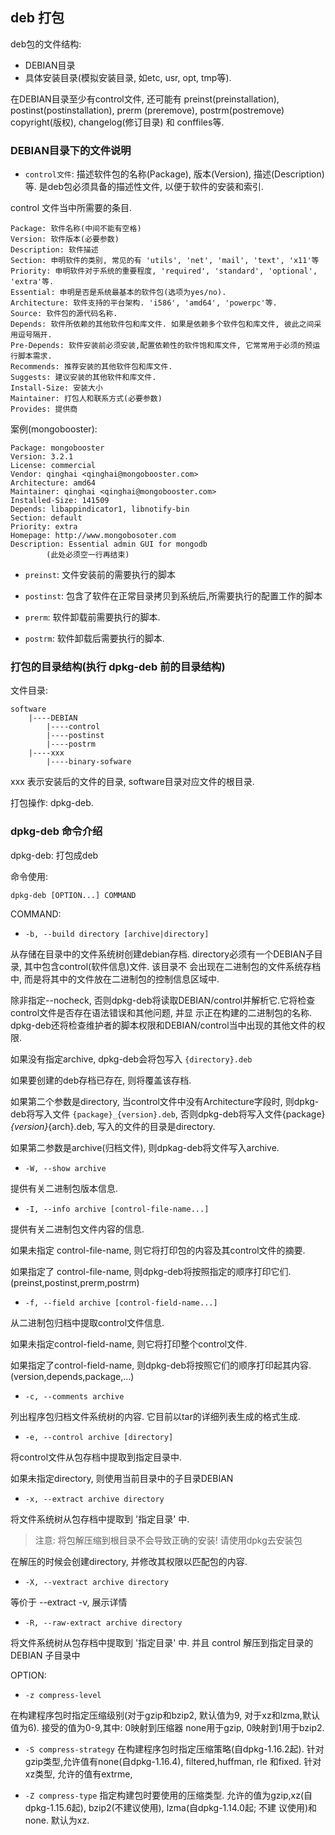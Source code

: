 ## deb 打包

deb包的文件结构:

- DEBIAN目录
- 具体安装目录(模拟安装目录, 如etc, usr, opt, tmp等).

在DEBIAN目录至少有control文件, 还可能有 preinst(preinstallation), postinst(postinstallation), prerm
(preremove), postrm(postremove) copyright(版权), changelog(修订目录) 和 conffiles等.

### DEBIAN目录下的文件说明

- `control文件`: 描述软件包的名称(Package), 版本(Version), 描述(Description)等. 是deb包必须具备的描述性文件, 
以便于软件的安装和索引.

control 文件当中所需要的条目.

```
Package: 软件名称(中间不能有空格)
Version: 软件版本(必要参数)
Description: 软件描述
Section: 申明软件的类别, 常见的有 'utils', 'net', 'mail', 'text', 'x11'等
Priority: 申明软件对于系统的重要程度, 'required', 'standard', 'optional', 'extra'等.
Essential: 申明是否是系统最基本的软件包(选项为yes/no).
Architecture: 软件支持的平台架构. 'i586', 'amd64', 'powerpc'等.
Source: 软件包的源代码名称.
Depends: 软件所依赖的其他软件包和库文件. 如果是依赖多个软件包和库文件, 彼此之间采用逗号隔开.
Pre-Depends: 软件安装前必须安装,配置依赖性的软件饱和库文件, 它常常用于必须的预运行脚本需求.
Recommends: 推荐安装的其他软件包和库文件.
Suggests: 建议安装的其他软件和库文件.
Install-Size: 安装大小
Maintainer: 打包人和联系方式(必要参数)
Provides: 提供商
```

案例(mongobooster):

```
Package: mongobooster
Version: 3.2.1
License: commercial
Vendor: qinghai <qinghai@mongobooster.com>
Architecture: amd64
Maintainer: qinghai <qinghai@mongobooster.com>
Installed-Size: 141509
Depends: libappindicator1, libnotify-bin
Section: default
Priority: extra
Homepage: http://www.mongobosoter.com
Description: Essential admin GUI for mongodb
        (此处必须空一行再结束)
```

- `preinst`: 文件安装前的需要执行的脚本

- `postinst`: 包含了软件在正常目录拷贝到系统后,所需要执行的配置工作的脚本

- `prerm`: 软件卸载前需要执行的脚本.

- `postrm`: 软件卸载后需要执行的脚本.


### 打包的目录结构(执行 dpkg-deb 前的目录结构)

文件目录:

```
software
    |----DEBIAN
        |----control
        |----postinst
        |----postrm
    |----xxx
        |----binary-sofware
```

xxx 表示安装后的文件的目录, software目录对应文件的根目录.

打包操作: dpkg-deb.

### dpkg-deb 命令介绍

dpkg-deb: 打包成deb

命令使用:

```
dpkg-deb [OPTION...] COMMAND
```


COMMAND:

- `-b, --build directory [archive|directory]`

从存储在目录中的文件系统树创建debian存档. directory必须有一个DEBIAN子目录, 其中包含control(软件信息)文件. 该目录不
会出现在二进制包的文件系统存档中, 而是将其中的文件放在二进制包的控制信息区域中.

除非指定--nocheck, 否则dpkg-deb将读取DEBIAN/control并解析它.它将检查control文件是否存在语法错误和其他问题, 并显
示正在构建的二进制包的名称. dpkg-deb还将检查维护者的脚本权限和DEBIAN/control当中出现的其他文件的权限.

如果没有指定archive, dpkg-deb会将包写入 `{directory}.deb`

如果要创建的deb存档已存在, 则将覆盖该存档.

如果第二个参数是directory, 当control文件中没有Architecture字段时, 则dpkg-deb将写入文件 `{package}_{version}.deb`,
否则dpkg-deb将写入文件{package}_{version}_{arch}.deb, 写入的文件的目录是directory.

如果第二参数是archive(归档文件), 则dpkag-deb将文件写入archive.


- `-W, --show archive`

提供有关二进制包版本信息.

- `-I, --info archive [control-file-name...]`

提供有关二进制包文件内容的信息.

如果未指定 control-file-name, 则它将打印包的内容及其control文件的摘要.

如果指定了 control-file-name, 则dpkg-deb将按照指定的顺序打印它们. (preinst,postinst,prerm,postrm)

- `-f, --field archive [control-field-name...]`

从二进制包归档中提取control文件信息.

如果未指定control-field-name, 则它将打印整个control文件.

如果指定了control-field-name, 则dpkg-deb将按照它们的顺序打印起其内容.(version,depends,package,...)


- `-c, --comments archive`

列出程序包归档文件系统树的内容. 它目前以tar的详细列表生成的格式生成.


- `-e, --control archive [directory]`

将control文件从包存档中提取到指定目录中.

如果未指定directory, 则使用当前目录中的子目录DEBIAN

- `-x, --extract archive directory`

将文件系统树从包存档中提取到 '指定目录' 中.

> 注意: 将包解压缩到根目录不会导致正确的安装! 请使用dpkg去安装包

在解压的时候会创建directory, 并修改其权限以匹配包的内容.

- `-X, --vextract archive directory`

等价于 --extract -v, 展示详情

- `-R, --raw-extract archive directory`

将文件系统树从包存档中提取到 '指定目录' 中. 并且 control 解压到指定目录的 DEBIAN 子目录中


OPTION:

- `-z compress-level`

在构建程序包时指定压缩级别(对于gzip和bzip2, 默认值为9, 对于xz和lzma,默认值为6). 接受的值为0-9,其中: 0映射到压缩器
none用于gzip, 0映射到1用于bzip2.

- `-S compress-strategy`
在构建程序包时指定压缩策略(自dpkg-1.16.2起). 针对gzip类型,允许值有none(自dpkg-1.16.4), filtered,huffman, rle
和fixed. 针对xz类型, 允许的值有extrme,

- `-Z compress-type`
指定构建包时要使用的压缩类型. 允许的值为gzip,xz(自dpkg-1.15.6起), bzip2(不建议使用), lzma(自dpkg-1.14.0起; 不建
议使用)和none. 默认为xz.
